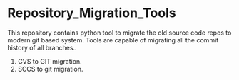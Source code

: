 # Repository_Migration_Tools
This repository contains python tool to migrate the old source code repos to modern git based system. Tools are capable of migrating all the commit history of all branches..
1. CVS to GIT migration.
2. SCCS to git migration.
